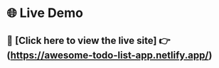 # 🌐 Live Demo

## 🔗 [Click here to view the live site] 👉 (https://awesome-todo-list-app.netlify.app/)
